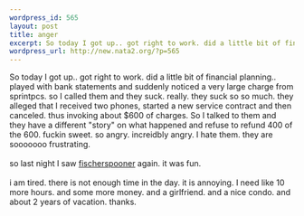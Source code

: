 ```yaml
--- 
wordpress_id: 565
layout: post
title: anger
excerpt: So today I got up.. got right to work. did a little bit of financial planning.. played with bank statements and suddenly noticed a very large charge from sprintpcs. so I called them and they suck. really. they suck so so much. they alleged that I received two phones, started a new service contract and then canceled. thus invoking about $600 of charges. So I talked to them and they have a differen...
wordpress_url: http://new.nata2.org/?p=565
---
```

So today I got up.. got right to work. did a little bit of financial planning.. played with bank statements and suddenly noticed a very large charge from sprintpcs. so I called them and they suck. really. they suck so so much. they alleged that I received two phones, started a new service contract and then canceled. thus invoking about $600 of charges. So I talked to them and they have a different "story" on what happened and refuse to refund 400 of the 600. fuckin sweet. so angry. increidbly angry. I hate them. they are sooooooo frustrating. <br/><br/>so last night I saw <a href="http://nata2.info/?path=pictures/shows/fischerspooner_heat_2003">fischerspooner</a> again. it was fun.<br/><br/>i am tired. there is not enough time in the day. it is annoying. I need like 10 more hours. and some more money. and a girlfriend. and a nice condo. and about 2 years of vacation. thanks. 
